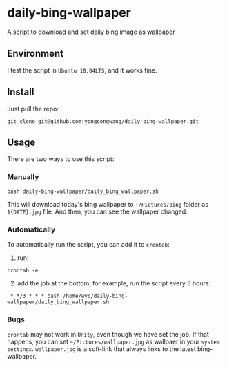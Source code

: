 # daily-bing-wallpaper
A script to download and set daily bing image as wallpaper

## Environment
I test the script in `Ubuntu 18.04LTS`, and it works fine.

## Install
Just pull the repo:
```
git clone git@github.com:yongcongwang/daily-bing-wallpaper.git
```

## Usage

There are two ways to use this script:

### Manually
```
bash daily-bing-wallpaper/daily_bing_wallpaper.sh
```

This will download today's bing wallpaper to `~/Pictures/bing` folder as `${DATE}.jpg` file. 
And then, you can see the wallpaper changed.

### Automatically
To automatically run the script, you can add it to `crontab`:
1. run:
```
crontab -e
```
2. add the job at the bottom, for example, run the script every 3 hours:

```
 * */3 * * * bash /home/wyc/daily-bing-wallpaper/daily_bing_wallpaper.sh 
```

### Bugs
`crontab` may not work in `Unity`, even though we have set the job. If that happens, you can set `~/Pictures/wallpaper.jpg` as wallpaer in your `system settings`. `wallpaper.jpg` is a soft-link that always links to the latest bing-wallpaper.
